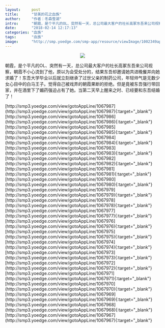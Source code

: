 ```yaml
---
layout:     post
title:      "甘美的花之血族"
author:     "作者：冬森雪湖"
intro:      "朝霞，是个平凡的OL、突然有一天，总公司最大客户的社长高冢东吾来公司视察，朝霞不小心烫到了他，原以为会受处分的，结果东吾却邀请她共进晚餐并向她求婚了！东吾大学毕业以后就立刻继承了过世父亲的制药公司，年轻帅气是无数少女心目中的白马王子。觉得自己被戏弄的朝霞果断的拒绝。但是竟被东吾强行带回家，并在酒里下了媚药强迫占有了她。当第二天早上醒来之时、已经要和东吾结婚了！"
date:       "2018-02-14 12:17:13"
categories: "血族"
tags:       "血族"
image:      "http://smp.yoedge.com/smp-app/resource/viewImage/1002349appline.png"
---
```

<div style="text-align: center">
<p><img src="http://smp.yoedge.com/smp-app/resource/viewImage/1002349appline.png"/></p>
</div>
<p class="post-meta">
<span>朝霞，是个平凡的OL、突然有一天，总公司最大客户的社长高冢东吾来公司视察，朝霞不小心烫到了他，原以为会受处分的，结果东吾却邀请她共进晚餐并向她求婚了！东吾大学毕业以后就立刻继承了过世父亲的制药公司，年轻帅气是无数少女心目中的白马王子。觉得自己被戏弄的朝霞果断的拒绝。但是竟被东吾强行带回家，并在酒里下了媚药强迫占有了她。当第二天早上醒来之时、已经要和东吾结婚了！</span>
</p>
[http://smp3.yoedge.com/view/gotoAppLine/1067987](http://smp3.yoedge.com/view/gotoAppLine/1067987){:target="_blank"}
[http://smp3.yoedge.com/view/gotoAppLine/1067986](http://smp3.yoedge.com/view/gotoAppLine/1067986){:target="_blank"}
[http://smp3.yoedge.com/view/gotoAppLine/1067985](http://smp3.yoedge.com/view/gotoAppLine/1067985){:target="_blank"}
[http://smp3.yoedge.com/view/gotoAppLine/1067984](http://smp3.yoedge.com/view/gotoAppLine/1067984){:target="_blank"}
[http://smp3.yoedge.com/view/gotoAppLine/1067983](http://smp3.yoedge.com/view/gotoAppLine/1067983){:target="_blank"}
[http://smp3.yoedge.com/view/gotoAppLine/1067982](http://smp3.yoedge.com/view/gotoAppLine/1067982){:target="_blank"}
[http://smp3.yoedge.com/view/gotoAppLine/1067981](http://smp3.yoedge.com/view/gotoAppLine/1067981){:target="_blank"}
[http://smp3.yoedge.com/view/gotoAppLine/1067980](http://smp3.yoedge.com/view/gotoAppLine/1067980){:target="_blank"}
[http://smp3.yoedge.com/view/gotoAppLine/1067979](http://smp3.yoedge.com/view/gotoAppLine/1067979){:target="_blank"}
[http://smp3.yoedge.com/view/gotoAppLine/1067978](http://smp3.yoedge.com/view/gotoAppLine/1067978){:target="_blank"}
[http://smp3.yoedge.com/view/gotoAppLine/1067977](http://smp3.yoedge.com/view/gotoAppLine/1067977){:target="_blank"}
[http://smp3.yoedge.com/view/gotoAppLine/1067976](http://smp3.yoedge.com/view/gotoAppLine/1067976){:target="_blank"}
[http://smp3.yoedge.com/view/gotoAppLine/1067975](http://smp3.yoedge.com/view/gotoAppLine/1067975){:target="_blank"}
[http://smp3.yoedge.com/view/gotoAppLine/1067974](http://smp3.yoedge.com/view/gotoAppLine/1067974){:target="_blank"}
[http://smp3.yoedge.com/view/gotoAppLine/1067973](http://smp3.yoedge.com/view/gotoAppLine/1067973){:target="_blank"}
[http://smp3.yoedge.com/view/gotoAppLine/1067972](http://smp3.yoedge.com/view/gotoAppLine/1067972){:target="_blank"}
[http://smp3.yoedge.com/view/gotoAppLine/1067971](http://smp3.yoedge.com/view/gotoAppLine/1067971){:target="_blank"}
[http://smp3.yoedge.com/view/gotoAppLine/1067970](http://smp3.yoedge.com/view/gotoAppLine/1067970){:target="_blank"}
[http://smp3.yoedge.com/view/gotoAppLine/1067969](http://smp3.yoedge.com/view/gotoAppLine/1067969){:target="_blank"}
[http://smp3.yoedge.com/view/gotoAppLine/1067968](http://smp3.yoedge.com/view/gotoAppLine/1067968){:target="_blank"}
[http://smp3.yoedge.com/view/gotoAppLine/1067967](http://smp3.yoedge.com/view/gotoAppLine/1067967){:target="_blank"}


